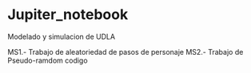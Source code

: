 # Jupiter_notebook
Modelado y simulacion de UDLA

MS1.- Trabajo de aleatoriedad de pasos de personaje
MS2.- Trabajo de Pseudo-ramdom codigo
